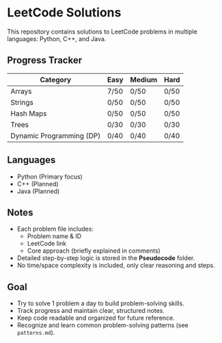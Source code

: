 # LeetCode Solutions

This repository contains solutions to LeetCode problems in multiple languages: Python, C++, and Java.

## Progress Tracker
| Category                | Easy   | Medium | Hard |
|-------------------------|--------|--------|------|
| Arrays                  |  7/50  |  0/50  | 0/50 |
| Strings                 |  0/50  |  0/50  | 0/50 |
| Hash Maps               |  0/50  |  0/50  | 0/50 |
| Trees                   |  0/30  |  0/30  | 0/30 |
| Dynamic Programming (DP)|  0/40  |  0/40  | 0/40 |

## Languages
- Python  (Primary focus)
- C++ (Planned)
- Java  (Planned)

## Notes
- Each problem file includes:
  - Problem name & ID
  - LeetCode link
  - Core approach (briefly explained in comments)
- Detailed step-by-step logic is stored in the **Pseudocode** folder.
- No time/space complexity is included, only clear reasoning and steps.

## Goal
- Try to solve 1 problem a day to build problem-solving skills.
- Track progress and maintain clear, structured notes.
- Keep code readable and organized for future reference.
- Recognize and learn common problem-solving patterns (see `patterns.md`).
